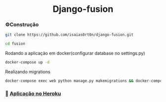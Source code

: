 <h1 align="center">Django-fusion</h1>

### :gear:Construção
```bash
git clone https://github.com/isaias0rt0n/django-fusion.git
```
```bash
cd fusion
```
Rodando a aplicação em docker(configurar database no settings.py)
```bash
docker-compose up -d
```
Realizando migrations
```bash
docker-compose exec web python manage.py makemigrations && docker-compose exec web python manage.py migrate
```

### :pushpin: [Aplicação no Heroku](https://fusion-icc.herokuapp.com/)
